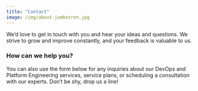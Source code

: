 ```yaml
---
title: "Contact"
image: /img/about-jumbotron.jpg
---
```


We’d love to get in touch with you and hear your ideas and questions. We strive to grow and improve constantly, and your feedback is valuable to us.

<h3 class="f4 b lh-title mb2">How can we help you?</h3>

You can also use the form below for any inquiries about our DevOps and Platform Engineering services, service plans, or scheduling a consultation with our experts. Don’t be shy, drop us a line!
